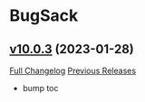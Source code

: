# BugSack

## [v10.0.3](https://github.com/funkydude/BugSack/tree/v10.0.3) (2023-01-28)
[Full Changelog](https://github.com/funkydude/BugSack/compare/v10.0.2...v10.0.3) [Previous Releases](https://github.com/funkydude/BugSack/releases)

- bump toc  
